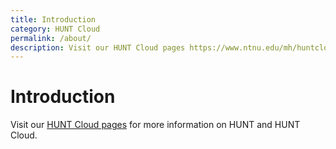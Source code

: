 ```yaml
---
title: Introduction
category: HUNT Cloud
permalink: /about/
description: Visit our HUNT Cloud pages https://www.ntnu.edu/mh/huntcloud for more information on HUNT and HUNT Cloud.
---
```


# Introduction

Visit our [HUNT Cloud pages](https://www.ntnu.edu/mh/huntcloud) for more information on HUNT and HUNT Cloud.
